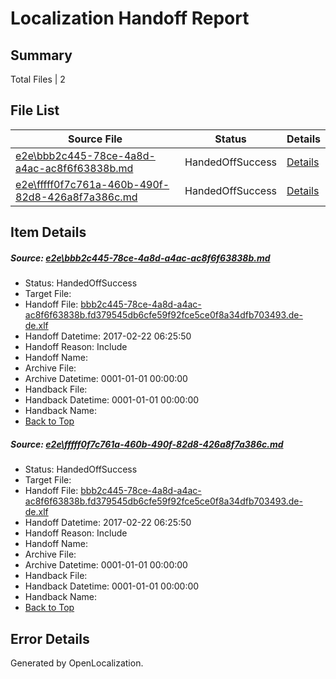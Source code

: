 # <a name='report-top'></a> Localization Handoff Report

## Summary
 Total Files | 2

## File List
 Source File | Status | Details 
 ----------- | ------ | ------- 
 [e2e\bbb2c445-78ce-4a8d-a4ac-ac8f6f63838b.md](https://github.com/OpenLocalizationTestOrg/ol-test4/blob/49444721564b2d034395b2ef3581c353ed6b55f0/e2e/bbb2c445-78ce-4a8d-a4ac-ac8f6f63838b.md) | HandedOffSuccess | [Details](#e61d5d15091c84c6c2fe0d89b0b6b338c01661161)
 [e2e\fffff0f7c761a-460b-490f-82d8-426a8f7a386c.md](https://github.com/OpenLocalizationTestOrg/ol-test4/blob/49444721564b2d034395b2ef3581c353ed6b55f0/e2e/fffff0f7c761a-460b-490f-82d8-426a8f7a386c.md) | HandedOffSuccess | [Details](#e61d5d15091c84c6c2fe0d89b0b6b338c01661162)

## Item Details
##### <a name='e61d5d15091c84c6c2fe0d89b0b6b338c01661161'></a> Source: [e2e\bbb2c445-78ce-4a8d-a4ac-ac8f6f63838b.md](https://github.com/OpenLocalizationTestOrg/ol-test4/blob/49444721564b2d034395b2ef3581c353ed6b55f0/e2e/bbb2c445-78ce-4a8d-a4ac-ac8f6f63838b.md)
* Status: HandedOffSuccess
* Target File: 
* Handoff File: [bbb2c445-78ce-4a8d-a4ac-ac8f6f63838b.fd379545db6cfe59f92fce5ce0f8a34dfb703493.de-de.xlf](https://github.com/OpenLocalizationTestOrg/ol-test4-handoff/blob/561d7c92a8bae68efec495c6d2788c6ed2452b42/ol-handoff/OpenLocalizationTestOrg/ol-test4-dede/xinjiang/ht/bbb2c445-78ce-4a8d-a4ac-ac8f6f63838b.fd379545db6cfe59f92fce5ce0f8a34dfb703493.de-de.xlf)
* Handoff Datetime: 2017-02-22 06:25:50
* Handoff Reason: Include
* Handoff Name: 
* Archive File: 
* Archive Datetime: 0001-01-01 00:00:00
* Handback File: 
* Handback Datetime: 0001-01-01 00:00:00
* Handback Name: 
* [Back to Top](#report-top)

##### <a name='e61d5d15091c84c6c2fe0d89b0b6b338c01661162'></a> Source: [e2e\fffff0f7c761a-460b-490f-82d8-426a8f7a386c.md](https://github.com/OpenLocalizationTestOrg/ol-test4/blob/49444721564b2d034395b2ef3581c353ed6b55f0/e2e/fffff0f7c761a-460b-490f-82d8-426a8f7a386c.md)
* Status: HandedOffSuccess
* Target File: 
* Handoff File: [bbb2c445-78ce-4a8d-a4ac-ac8f6f63838b.fd379545db6cfe59f92fce5ce0f8a34dfb703493.de-de.xlf](https://github.com/OpenLocalizationTestOrg/ol-test4-handoff/blob/561d7c92a8bae68efec495c6d2788c6ed2452b42/ol-handoff/OpenLocalizationTestOrg/ol-test4-dede/xinjiang/ht/bbb2c445-78ce-4a8d-a4ac-ac8f6f63838b.fd379545db6cfe59f92fce5ce0f8a34dfb703493.de-de.xlf)
* Handoff Datetime: 2017-02-22 06:25:50
* Handoff Reason: Include
* Handoff Name: 
* Archive File: 
* Archive Datetime: 0001-01-01 00:00:00
* Handback File: 
* Handback Datetime: 0001-01-01 00:00:00
* Handback Name: 
* [Back to Top](#report-top)


## Error Details

Generated by OpenLocalization.
